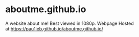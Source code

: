 # aboutme.github.io
A website about me! Best viewed in 1080p. Webpage Hosted at:https://pau1ieb.github.io/aboutme.github.io/

